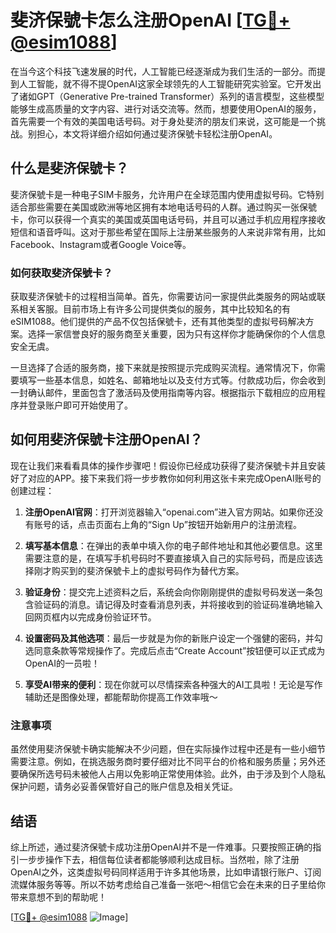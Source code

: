 # 斐济保號卡怎么注册OpenAI [[TG💪+ @esim1088](https://t.me/s/esim1088)]

在当今这个科技飞速发展的时代，人工智能已经逐渐成为我们生活的一部分。而提到人工智能，就不得不提OpenAI这家全球领先的人工智能研究实验室。它开发出了诸如GPT（Generative Pre-trained Transformer）系列的语言模型，这些模型能够生成高质量的文字内容、进行对话交流等。然而，想要使用OpenAI的服务，首先需要一个有效的美国电话号码。对于身处斐济的朋友们来说，这可能是一个挑战。别担心，本文将详细介绍如何通过斐济保號卡轻松注册OpenAI。

## 什么是斐济保號卡？

斐济保號卡是一种电子SIM卡服务，允许用户在全球范围内使用虚拟号码。它特别适合那些需要在美国或欧洲等地区拥有本地电话号码的人群。通过购买一张保號卡，你可以获得一个真实的美国或英国电话号码，并且可以通过手机应用程序接收短信和语音呼叫。这对于那些希望在国际上注册某些服务的人来说非常有用，比如Facebook、Instagram或者Google Voice等。

### 如何获取斐济保號卡？

获取斐济保號卡的过程相当简单。首先，你需要访问一家提供此类服务的网站或联系相关客服。目前市场上有许多公司提供类似的服务，其中比较知名的有eSIM1088。他们提供的产品不仅包括保號卡，还有其他类型的虚拟号码解决方案。选择一家信誉良好的服务商至关重要，因为只有这样你才能确保你的个人信息安全无虞。

一旦选择了合适的服务商，接下来就是按照提示完成购买流程。通常情况下，你需要填写一些基本信息，如姓名、邮箱地址以及支付方式等。付款成功后，你会收到一封确认邮件，里面包含了激活码及使用指南等内容。根据指示下载相应的应用程序并登录账户即可开始使用了。

## 如何用斐济保號卡注册OpenAI？

现在让我们来看看具体的操作步骤吧！假设你已经成功获得了斐济保號卡并且安装好了对应的APP。接下来我们将一步步教你如何利用这张卡来完成OpenAI账号的创建过程：

1. **注册OpenAI官网**：打开浏览器输入“openai.com”进入官方网站。如果你还没有账号的话，点击页面右上角的“Sign Up”按钮开始新用户的注册流程。
   
2. **填写基本信息**：在弹出的表单中填入你的电子邮件地址和其他必要信息。这里需要注意的是，在填写手机号码时不要直接填入自己的实际号码，而是应该选择刚才购买到的斐济保號卡上的虚拟号码作为替代方案。

3. **验证身份**：提交完上述资料之后，系统会向你刚刚提供的虚拟号码发送一条包含验证码的消息。请记得及时查看消息列表，并将接收到的验证码准确地输入回网页框内以完成身份验证环节。

4. **设置密码及其他选项**：最后一步就是为你的新账户设定一个强健的密码，并勾选同意条款等常规操作了。完成后点击“Create Account”按钮便可以正式成为OpenAI的一员啦！

5. **享受AI带来的便利**：现在你就可以尽情探索各种强大的AI工具啦！无论是写作辅助还是图像处理，都能帮助你提高工作效率哦～

### 注意事项

虽然使用斐济保號卡确实能解决不少问题，但在实际操作过程中还是有一些小细节需要注意。例如，在挑选服务商时要仔细对比不同平台的价格和服务质量；另外还要确保所选号码未被他人占用以免影响正常使用体验。此外，由于涉及到个人隐私保护问题，请务必妥善保管好自己的账户信息及相关凭证。

## 结语

综上所述，通过斐济保號卡成功注册OpenAI并不是一件难事。只要按照正确的指引一步步操作下去，相信每位读者都能够顺利达成目标。当然啦，除了注册OpenAI之外，这类虚拟号码同样适用于许多其他场景，比如申请银行账户、订阅流媒体服务等等。所以不妨考虑给自己准备一张吧～相信它会在未来的日子里给你带来意想不到的帮助呢！

[[TG💪+ @esim1088](https://t.me/s/esim1088) ![Image](https://i.postimg.cc/4NQfJmqS/Snipaste-2025-05-13-00-14-12.png)]